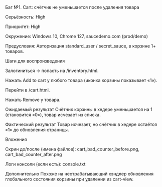 Баг №1. Cart: счётчик не уменьшается после удаления товара

Серьёзность: High

Приоритет: High

Окружение: Windows 10, Chrome 127, saucedemo.com (prod/demo)

Предусловия: Авторизация standard_user / secret_sauce, в корзине 1+ товаров.

Шаги для воспроизведения

Залогиниться → попасть на /inventory.html.

Нажать Add to cart у любого товара (иконка корзины показывает «1»).

Перейти в /cart.html.

Нажать Remove у товара.

Ожидаемый результат
Счётчик корзины в хедере уменьшается на 1 (становится «0»), товар исчезает из списка.

Фактический результат
Товар исчезает, но счётчик в хедере остаётся «1» до обновления страницы.

Вложения

Скрин до/после (имена файлов): cart_bad_counter_before.png, cart_bad_counter_after.png

Логи консоли (если есть): console.txt

Дополнительно
Похоже на неотрабатывающий хэндлер обновления глобального состояния корзины при удалении из cart-view.